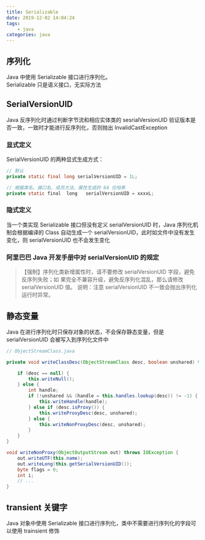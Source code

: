 ```yaml
---
title: Serializable
date: 2019-12-02 14:04:24
tags:
    - java
categories: java
---
```


## 序列化

Java 中使用 Serializable 接口进行序列化。  
Serializable 只是语义接口，无实际方法 


## SerialVersionUID 

Java 反序列化时通过判断字节流和相应实体类的 sesrialVersionUID 验证版本是否一致，一致时才能进行反序列化，否则抛出 InvalidCastException 



### 显式定义 

SerialVersionUID 的两种显式生成方式： 

``` java
// 默认 
private static final long serialVersionUID = 1L;  

// 根据类名、接口名、成员方法、属性生成的 64 位哈希 
private static final  long   serialVersionUID = xxxxL; 
```


### 隐式定义 

当一个类实现 Serializable 接口但没有定义 serialVersionUID 时，Java 序列化机制会根据编译的 Class 自动生成一个 serialVersionUID，此时如文件中没有发生变化，则 serialVersionUID 也不会发生变化 


### 阿里巴巴 Java 开发手册中对 serialVersionUID 的规定 

> 【强制】序列化类新增属性时，请不要修改 serialVersionUID 字段，避免反序列失败；如 果完全不兼容升级，避免反序列化混乱，那么请修改 serialVersionUID 值。 说明：注意 serialVersionUID 不一致会抛出序列化运行时异常。  


## 静态变量 

Java 在进行序列化时只保存对象的状态，不会保存静态变量，但是 serialVersionUID 会被写入到序列化文件中 

``` java
// ObjectStreamClass.java 

private void writeClassDesc(ObjectStreamClass desc, boolean unshared) throws IOException { 

    if (desc == null) { 
        this.writeNull(); 
    } else { 
        int handle; 
        if (!unshared && (handle = this.handles.lookup(desc)) != -1) { 
            this.writeHandle(handle); 
        } else if (desc.isProxy()) { 
            this.writeProxyDesc(desc, unshared); 
        } else { 
            this.writeNonProxyDesc(desc, unshared); 
        } 
    } 
} 

void writeNonProxy(ObjectOutputStream out) throws IOException { 
    out.writeUTF(this.name); 
    out.writeLong(this.getSerialVersionUID()); 
    byte flags = 0; 
    int i; 
    // ... 
} 
```


## transient 关键字 

Java 对象中使用 Serializable 接口进行序列化，类中不需要进行序列化的字段可以使用 trainsient 修饰 